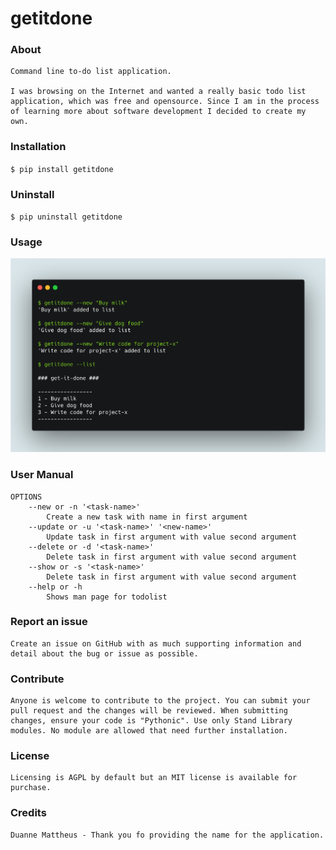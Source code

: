 # getitdone

### About
    Command line to-do list application.

    I was browsing on the Internet and wanted a really basic todo list application, which was free and opensource. Since I am in the process of learning more about software development I decided to create my own.


### Installation
`$ pip install getitdone`

### Uninstall
`$ pip uninstall getitdone`

### Usage
![](https://github.com/ryanleonbutler/getitdone/blob/master/images/image1.jpg?raw=true)



### User Manual
    OPTIONS
        --new or -n '<task-name>'
            Create a new task with name in first argument
        --update or -u '<task-name>' '<new-name>'
            Update task in first argument with value second argument
        --delete or -d '<task-name>'
            Delete task in first argument with value second argument
        --show or -s '<task-name>'
            Delete task in first argument with value second argument
        --help or -h
            Shows man page for todolist

### Report an issue
    Create an issue on GitHub with as much supporting information and detail about the bug or issue as possible.

### Contribute
    Anyone is welcome to contribute to the project. You can submit your pull request and the changes will be reviewed. When submitting changes, ensure your code is "Pythonic". Use only Stand Library modules. No module are allowed that need further installation.

### License
    Licensing is AGPL by default but an MIT license is available for purchase.

### Credits
    Duanne Mattheus - Thank you fo providing the name for the application.